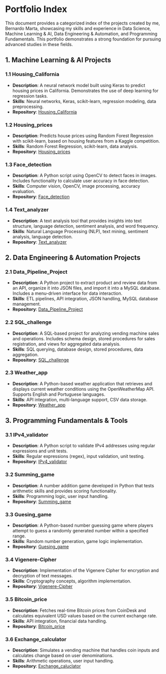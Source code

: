 # Portfolio Index

This document provides a categorized index of the projects created by me, Bernardo Marta, showcasing my skills and experience in Data Science, Machine Learning & AI, Data Engineering & Automation, and Programming Fundamentals. This portfolio demonstrates a strong foundation for pursuing advanced studies in these fields.

## 1. Machine Learning & AI Projects

### 1.1 Housing_California
- **Description**: A neural network model built using Keras to predict housing prices in California. Demonstrates the use of deep learning for regression tasks.
- **Skills**: Neural networks, Keras, scikit-learn, regression modeling, data preprocessing.
- **Repository**: [Housing_California](https://github.com/BernardoMarta/Housing_California)

### 1.2 Housing_prices
- **Description**: Predicts house prices using Random Forest Regression with scikit-learn, based on housing features from a Kaggle competition.
- **Skills**: Random Forest Regression, scikit-learn, data analysis.
- **Repository**: [Housing_prices](https://github.com/BernardoMarta/Housing_prices)

### 1.3 Face_detection
- **Description**: A Python script using OpenCV to detect faces in images. Includes functionality to calculate user accuracy in face detection.
- **Skills**: Computer vision, OpenCV, image processing, accuracy evaluation.
- **Repository**: [Face_detection](https://github.com/BernardoMarta/Face_detection)

### 1.4 Text_analyzer
- **Description**: A text analysis tool that provides insights into text structure, language detection, sentiment analysis, and word frequency.
- **Skills**: Natural Language Processing (NLP), text mining, sentiment analysis, language detection.
- **Repository**: [Text_analyzer](https://github.com/BernardoMarta/Text_analyzer)

## 2. Data Engineering & Automation Projects

### 2.1 Data_Pipeline_Project
- **Description**: A Python project to extract product and review data from an API, organize it into JSON files, and import it into a MySQL database. Includes a menu-driven interface for data interaction.
- **Skills**: ETL pipelines, API integration, JSON handling, MySQL database management.
- **Repository**: [Data_Pipeline_Project](https://github.com/BernardoMarta/Data_Pipeline_Project)

### 2.2 SQL_challenge
- **Description**: A SQL-based project for analyzing vending machine sales and operations. Includes schema design, stored procedures for sales registration, and views for aggregated data analysis.
- **Skills**: SQL querying, database design, stored procedures, data aggregation.
- **Repository**: [SQL_challenge](https://github.com/BernardoMarta/SQL_challenge)

### 2.3 Weather_app
- **Description**: A Python-based weather application that retrieves and displays current weather conditions using the OpenWeatherMap API. Supports English and Portuguese languages.
- **Skills**: API integration, multi-language support, CSV data storage.
- **Repository**: [Weather_app](https://github.com/BernardoMarta/Weather_app)

## 3. Programming Fundamentals & Tools

### 3.1 IPv4_validator
- **Description**: A Python script to validate IPv4 addresses using regular expressions and unit tests.
- **Skills**: Regular expressions (regex), input validation, unit testing.
- **Repository**: [IPv4_validator](https://github.com/BernardoMarta/IPv4_validator)

### 3.2 Summing_game
- **Description**: A number addition game developed in Python that tests arithmetic skills and provides scoring functionality.
- **Skills**: Programming logic, user input handling.
- **Repository**: [Summing_game](https://github.com/BernardoMarta/Summing_game)

### 3.3 Guesing_game
- **Description**: A Python-based number guessing game where players attempt to guess a randomly generated number within a specified range.
- **Skills**: Random number generation, game logic implementation.
- **Repository**: [Guesing_game](https://github.com/BernardoMarta/Guesing_game)

### 3.4 Vigenere-Cipher
- **Description**: Implementation of the Vigenere Cipher for encryption and decryption of text messages.
- **Skills**: Cryptography concepts, algorithm implementation.
- **Repository**: [Vigenere-Cipher](https://github.com/BernardoMarta/Vigenere-Cipher)

### 3.5 Bitcoin_price
- **Description**: Fetches real-time Bitcoin prices from CoinDesk and calculates equivalent USD values based on the current exchange rate.
- **Skills**: API integration, financial data handling.
- **Repository**: [Bitcoin_price](https://github.com/BernardoMarta/Bitcoin_price)

### 3.6 Exchange_calculator
- **Description**: Simulates a vending machine that handles coin inputs and calculates change based on user denominations.
- **Skills**: Arithmetic operations, user input handling.
- **Repository**: [Exchange_caluclator](https://github.com/BernardoMarta/Exchange_calculator)
